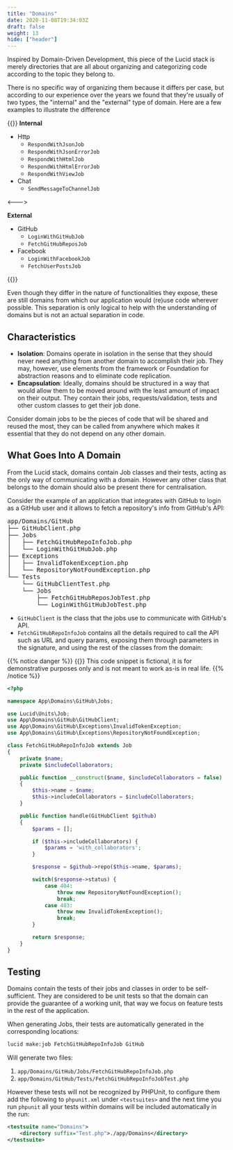 ```yaml
---
title: "Domains"
date: 2020-11-08T19:34:03Z
draft: false
weight: 13
hide: ["header"]
---
```


Inspired by Domain-Driven Development, this piece of the Lucid stack is merely directories that are all about organizing and categorizing
code according to the topic they belong to.

There is no specific way of organizing them because it differs per case, but according to our experience over
the years we found that they're usually of two types, the "internal" and the "external" type of domain. Here are a few examples
to illustrate the difference

{{<columns>}}
**Internal**

- Http
    - `RespondWithJsonJob`
    - `RespondWithJsonErrorJob`
    - `RespondWithHtmlJob`
    - `RespondWithHtmlErrorJob`
    - `RespondWithViewJob`
- Chat
    - `SendMessageToChannelJob`

<--->

**External**

- GitHub
    - `LoginWithGitHubJob`
    - `FetchGitHubReposJob`
- Facebook
    - `LoginWithFacebookJob`
    - `FetchUserPostsJob`

{{</columns>}}

Even though they differ in the nature of functionalities they expose, these are still domains from which our application would
(re)use code wherever possible. This separation is only logical to help with the understanding of domains but is not an actual
separation in code.

## Characteristics

- **Isolation**: Domains operate in isolation in the sense that they should never need anything from another domain to accomplish their job.
They may, however, use elements from the framework or Foundation for abstraction reasons and to eliminate code replication.
- **Encapsulation**: Ideally, domains should be structured in a way that would allow them to be moved around with the least amount
of impact on their output. They contain their jobs, requests/validation, tests and other custom classes to get their job done.

Consider domain jobs to be the pieces of code that will be shared and reused the most, they can be called from anywhere
which makes it essential that they do not depend on any other domain.

## What Goes Into A Domain

From the Lucid stack, domains contain Job classes and their tests, acting as the only way of communicating with a domain.
However any other class that belongs to the domain should also be present there for centralisation.

Consider the example of an application that integrates with GitHub to login as a GitHub user and
it allows to fetch a repository's info from GitHub's API:

<pre>
app/Domains/GitHub
├── GitHubClient.php
├── Jobs
│   ├── FetchGitHubRepoInfoJob.php
│   └── LoginWithGitHubJob.php
├── Exceptions
│   ├── InvalidTokenException.php
│   └── RepositoryNotFoundException.php
└── Tests
    └── GitHubClientTest.php
    └── Jobs
        ├── FetchGitHubReposJobTest.php
        └── LoginWithGitHubJobTest.php
</pre>

- `GitHubClient` is the class that the jobs use to communicate with GitHub's API.
- `FetchGitHubRepoInfoJob` contains all the details required to call the API such as URL and query params,
exposing them through parameters in the signature, and using the rest of the classes from the domain:

{{% notice danger %}}
{{<icon name="fa-exclamation-triangle">}}&nbsp;This code snippet is fictional, it is for demonstrative purposes only and is not meant to work as-is in real life.
{{% /notice %}}
```php
<?php

namespace App\Domains\GitHub\Jobs;

use Lucid\Units\Job;
use App\Domains\GitHub\GitHubClient;
use App\Domains\GitHub\Exceptions\InvalidTokenException;
use App\Domains\GitHub\Exceptions\RepositoryNotFoundException;

class FetchGitHubRepoInfoJob extends Job
{
    private $name;
    private $includeCollaborators;

    public function __construct($name, $includeCollaborators = false)
    {
        $this->name = $name;
        $this->includeCollaborators = $includeCollaborators;
    }

    public function handle(GitHubClient $github)
    {
        $params = [];

        if ($this->includeCollaborators) {
            $params = 'with_collaborators';
        }

        $response = $github->repo($this->name, $params);

        switch($response->status) {
            case 404:
                throw new RepositoryNotFoundException();
                break;
            case 403:
                throw new InvalidTokenException();
                break;
        }

        return $response;
    }
}
```

## Testing

Domains contain the tests of their jobs and classes in order to be self-sufficient. They are considered to be unit tests
so that the domain can provide the guarantee of a working unit, that way we focus on feature tests in the rest of the application.

When generating Jobs, their tests are automatically generated in the corresponding locations:

```bash
lucid make:job FetchGitHubRepoInfoJob GitHub
```

Will generate two files:
1. `app/Domains/GitHub/Jobs/FetchGitHubRepoInfoJob.php`
2. `app/Domains/GitHub/Tests/FetchGitHubRepoInfoJobTest.php`

However these tests will not be recognized by PHPUnit, to configure them add the following to `phpunit.xml` under `<testsuites>`
and the next time you run `phpunit` all your tests within domains will be included automatically in the run:

```xml
<testsuite name="Domains">
    <directory suffix="Test.php">./app/Domains</directory>
</testsuite>
```
